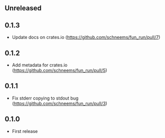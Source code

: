 ## Unreleased

## 0.1.3

- Update docs on crates.io (https://github.com/schneems/fun_run/pull/7)

## 0.1.2

- Add metadata for crates.io (https://github.com/schneems/fun_run/pull/5)

## 0.1.1

- Fix stderr copying to stdout bug (https://github.com/schneems/fun_run/pull/3)

## 0.1.0

- First release
